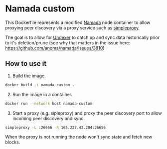 # Namada custom

This Dockerfile represents a modified [Namada](https://github.com/anoma/namada) node container to allow proxying peer discovery via a proxy service such as [simpleproxy](https://github.com/vzaliva/simpleproxy).

The goal is to allow for [Undexer](https://github.com/hackbg/undexer) to catch up and sync data historically prior to it's deletion/prune (see why that matters in the issue here: https://github.com/anoma/namada/issues/3810)

## How to use it

1. Build the image.
```sh
docker build -t namada-custom .
```

2. Run the image in a container.
```sh
docker run --network host namada-custom
```

3. Start a proxy (e.g. sipleproxy) and proxy the peer discovery port to allow incoming peer discovery and sync.

```sh
simpleproxy -L :26666 -R 165.227.42.204:26656
```

When the proxy is not running the node won't sync state and fetch new blocks.